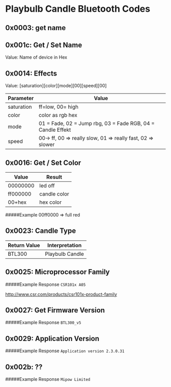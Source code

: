Playbulb Candle Bluetooth Codes
====================
0x0003: get name
---------------------
0x001c: Get / Set Name
---------------------
Value: Name of device in Hex


0x0014: Effects
---------------------
Value: [saturation][color][mode][00][speed][00]

Parameter  | Value
------------- | -------------
saturation | ff=low, 00= high
color | color as rgb hex
mode  | 01 = Fade, 02 = Jump rbg, 03 = Fade RGB, 04 = Candle Effekt
speed | 00-> ff, 00 => really slow, 01 => really fast, 02 => slower


0x0016: Get / Set Color
---------------------
Value  | Result
------------- | -------------
00000000 | led off
ff000000 | candle color
00+hex  | hex color

#####Example
00ff0000 => full red


0x0023: Candle Type
---------------------
Return Value  | Interpretation
------------- | -------------
BTL300  | Playbulb Candle

0x0025: Microprocessor Family
---------------------
#####Example Response
`CSR101x A05`

http://www.csr.com/products/csr101x-product-family

0x0027: Get Firmware Version
---------------------
#####Example Response
`BTL300_v5`

0x0029: Application Version
---------------------
#####Example Response
`Application version 2.3.0.31`

0x002b: ??
---------------------
#####Example Response
`Mipow Limited`

